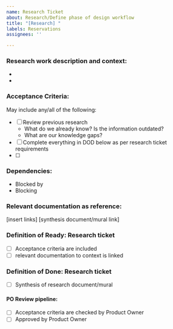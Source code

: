 ```yaml
---
name: Research Ticket
about: Research/Define phase of design workflow
title: "[Research] "
labels: Reservations
assignees: ''

---
```


### Research work description and context:
  -
  - 

### Acceptance Criteria:
May include any/all of the following:
- [ ] Review previous research
  - What do we already know? Is the information outdated?
  - What are our knowledge gaps?
- [ ] Complete everything in DOD below as per research ticket requirements
- [ ]

### Dependencies:
- Blocked by
- Blocking

### Relevant documentation as reference:
[insert links]
[synthesis document/mural link]

### Definition of Ready: Research ticket

- [ ] Acceptance criteria are included
- [ ] relevant documentation to context is linked

### Definition of Done: Research ticket
 - [ ] Synthesis of research document/mural
#### PO Review pipeline:
 - [ ] Acceptance criteria are checked by Product Owner
 - [ ] Approved by Product Owner
